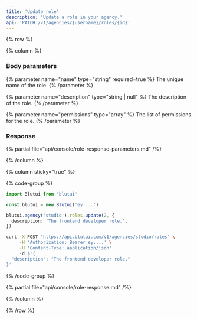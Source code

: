 ```yaml
---
title: 'Update role'
description: 'Update a role in your agency.'
api: 'PATCH /v1/agencies/{username}/roles/{id}'
---
```


{% row %}

{% column %}
### Body parameters

{% parameter name="name" type="string" required=true %}
The unique name of the role.
{% /parameter %}

{% parameter name="description" type="string | null" %}
The description of the role.
{% /parameter %}

{% parameter name="permissions" type="array" %}
The list of permissions for the role.
{% /parameter %}

### Response

{% partial file="api/console/role-response-parameters.md" /%}

{% /column %}

{% column sticky="true" %}

{% code-group %}

```ts {% process=false filename="Node.js" %}
import Blutui from 'blutui'

const blutui = new Blutui('ey....')

blutui.agency('studio').roles.update(2, {
  description: 'The frontend developer role.',
})
```

```bash {% process=false filename="cURL" %}
curl -X POST 'https://api.blutui.com/v1/agencies/studio/roles' \
     -H 'Authorization: Bearer ey....' \
     -H 'Content-Type: application/json'
     -d $'{
  "description": "The frontend developer role."
}'
```

{% /code-group %}

{% partial file="api/console/role-response.md" /%}

{% /column %}

{% /row %}

